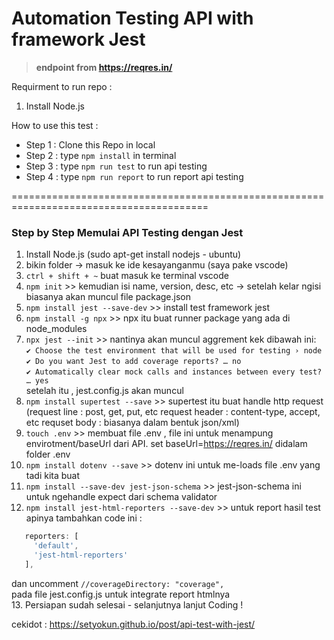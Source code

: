 # Automation Testing API with framework Jest
> **endpoint from https://reqres.in/**

Requirment to run repo :
1. Install Node.js

How to use this test :
- Step 1 : Clone this Repo in local
- Step 2 : type `npm install` in terminal 
- Step 3 : type `npm run test` to run api testing
- Step 4 : type `npm run report` to run report api testing

========================================================================================
### Step by Step Memulai API Testing dengan Jest 

1. Install Node.js (sudo apt-get install nodejs - ubuntu)
2. bikin folder -> masuk ke ide kesayanganmu (saya pake vscode)
3. `ctrl + shift + ~` buat masuk ke terminal vscode
4. `npm init` >> kemudian isi name, version, desc, etc -> setelah kelar ngisi biasanya akan muncul file package.json
5. `npm install jest --save-dev` >> install test framework jest
6. `npm install -g npx` >> npx itu buat runner package yang ada di node_modules
7. `npx jest --init` >> nantinya akan muncul aggrement kek dibawah ini: \
`✔ Choose the test environment that will be used for testing › node`\
`✔ Do you want Jest to add coverage reports? … no`\
`✔ Automatically clear mock calls and instances between every test? … yes`\
setelah itu , jest.config.js akan muncul
8. `npm install supertest --save` >> supertest itu buat handle http request
(request line : post, get, put, etc
request header : content-type, accept, etc
requset body : biasanya dalam bentuk json/xml)
9. `touch .env` >> membuat file .env , file ini untuk menampung envirotment/baseUrl dari API. set baseUrl=https://reqres.in/ didalam folder .env
10. `npm install dotenv --save` >> dotenv ini untuk me-loads file .env yang tadi kita buat
11. `npm install --save-dev jest-json-schema` >> jest-json-schema ini untuk ngehandle expect dari schema validator
12. `npm install jest-html-reporters --save-dev` >> untuk report hasil test apinya 
tambahkan code ini : 
```js
   reporters: [
     'default',
     'jest-html-reporters'
   ],
```   
   dan uncomment ` //coverageDirectory: "coverage", `\
  pada file jest.config.js untuk integrate report htmlnya \
13. Persiapan sudah selesai - selanjutnya lanjut Coding !

cekidot : https://setyokun.github.io/post/api-test-with-jest/
